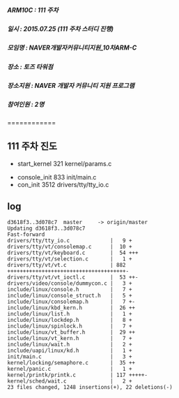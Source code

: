 ##### ARM10C   : 111 주차 
##### 일시     : 2015.07.25 (111 주차 스터디 진행)
##### 모임명   : NAVER개발자커뮤니티지원_10차ARM-C
##### 장소     : 토즈 타워점
##### 장소지원 : NAVER 개발자 커뮤니티 지원 프로그램
##### 참여인원 : 2명
============

## 111 주차 진도

* start_kernel      321  kernel/params.c
 - console_init      833  init/main.c
  - con_init         3512  drivers/tty/tty_io.c

## log
```
d3618f3..3d078c7  master     -> origin/master
Updating d3618f3..3d078c7
Fast-forward
drivers/tty/tty_io.c             |   9 +
drivers/tty/vt/consolemap.c      |  10 +
drivers/tty/vt/keyboard.c        |  54 +++
drivers/tty/vt/selection.c       |   1 +
drivers/tty/vt/vt.c              | 882 ++++++++++++++++++++++++++++++++++++++-
drivers/tty/vt/vt_ioctl.c        |  53 ++-
drivers/video/console/dummycon.c |   3 +
include/linux/console.h          |   7 +
include/linux/console_struct.h   |   5 +
include/linux/consolemap.h       |   7 +-
include/linux/kbd_kern.h         |  26 ++
include/linux/list.h             |   1 +
include/linux/lockdep.h          |   8 +
include/linux/spinlock.h         |   7 +
include/linux/vt_buffer.h        |  29 ++
include/linux/vt_kern.h          |   7 +
include/linux/wait.h             |   2 +
include/uapi/linux/kd.h          |   1 +
init/main.c                      |   3 +
kernel/locking/semaphore.c       |  35 ++
kernel/panic.c                   |   1 +
kernel/printk/printk.c           | 117 +++++-
kernel/sched/wait.c              |   2 +
23 files changed, 1248 insertions(+), 22 deletions(-)
```
